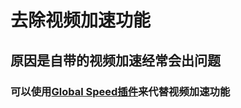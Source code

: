 # 去除视频加速功能
## 原因是自带的视频加速经常会出问题
### 可以使用[Global Speed插件](https://github.com/polywock/globalSpeed)来代替视频加速功能

